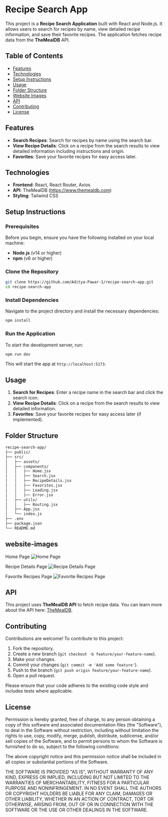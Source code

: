 # Recipe Search App

This project is a **Recipe Search Application** built with React and Node.js. It allows users to search for recipes by name, view detailed recipe information, and save their favorite recipes. The application fetches recipe data from the **TheMealDB** API.

## Table of Contents

- [Features](#features)
- [Technologies](#technologies)
- [Setup Instructions](#setup-instructions)
- [Usage](#usage)
- [Folder Structure](#folder-structure)
- [Website Images](#website-images)
- [API](#api)
- [Contributing](#contributing)
- [License](#license)

## Features

- **Search Recipes**: Search for recipes by name using the search bar.
- **View Recipe Details**: Click on a recipe from the search results to view detailed information including instructions and origin.
- **Favorites**: Save your favorite recipes for easy access later.

## Technologies

- **Frontend**: React, React Router, Axios
- **API**: TheMealDB (https://www.themealdb.com)
- **Styling**: Tailwind CSS

## Setup Instructions

### Prerequisites

Before you begin, ensure you have the following installed on your local machine:

- **Node.js** (v14 or higher)
- **npm** (v6 or higher)

### Clone the Repository

```bash
git clone https://github.com/Aditya-Pawar-1/recipe-search-app.git
cd recipe-search-app
```

### Install Dependencies

Navigate to the project directory and install the necessary dependencies:

```bash
npm install
```

### Run the Application

To start the development server, run:

```bash
npm run dev
```

This will start the app at `http://localhost:5173`.

## Usage

1. **Search for Recipes**: Enter a recipe name in the search bar and click the search icon.
2. **View Recipe Details**: Click on a recipe from the search results to view detailed information.
3. **Favorites**: Save your favorite recipes for easy access later (if implemented).

## Folder Structure

```bash
recipe-search-app/
├── public/
├── src/
│   ├── assets/
│   ├── components/
│   │   ├── Home.jsx
│   │   ├── Search.jsx
│   │   ├── RecipeDetails.jsx
│   │   ├── Favorites.jsx
│   │   ├── Loading.jsx
│   │   ├── Error.jsx
│   ├── utils/
│   │   ├── Routing.jsx
│   ├── App.jsx
│   └── index.js
├── .env
├── package.json
└── README.md
```

## website-images
Home Page
![Home Page]('./public/webImage/main.png')

Recipe Details Page
![Recipe Details Page]('./public/webImage/details.png')

Favorite Recipes Page
![Favorite Recipes Page]('./public/webImage/favorites.png')

## API

This project uses **TheMealDB API** to fetch recipe data. You can learn more about the API here: [TheMealDB](https://www.themealdb.com/api.php).

## Contributing

Contributions are welcome! To contribute to this project:

1. Fork the repository.
2. Create a new branch (`git checkout -b feature/your-feature-name`).
3. Make your changes.
4. Commit your changes (`git commit -m 'Add some feature'`).
5. Push to the branch (`git push origin feature/your-feature-name`).
6. Open a pull request.

Please ensure that your code adheres to the existing code style and includes tests where applicable.

## License


Permission is hereby granted, free of charge, to any person obtaining a copy
of this software and associated documentation files (the "Software"), to deal
in the Software without restriction, including without limitation the rights
to use, copy, modify, merge, publish, distribute, sublicense, and/or sell
copies of the Software, and to permit persons to whom the Software is
furnished to do so, subject to the following conditions:

The above copyright notice and this permission notice shall be included in all
copies or substantial portions of the Software.

THE SOFTWARE IS PROVIDED "AS IS", WITHOUT WARRANTY OF ANY KIND, EXPRESS OR
IMPLIED, INCLUDING BUT NOT LIMITED TO THE WARRANTIES OF MERCHANTABILITY,
FITNESS FOR A PARTICULAR PURPOSE AND NONINFRINGEMENT. IN NO EVENT SHALL THE
AUTHORS OR COPYRIGHT HOLDERS BE LIABLE FOR ANY CLAIM, DAMAGES OR OTHER
LIABILITY, WHETHER IN AN ACTION OF CONTRACT, TORT OR OTHERWISE, ARISING FROM,
OUT OF OR IN CONNECTION WITH THE SOFTWARE OR THE USE OR OTHER DEALINGS IN THE
SOFTWARE.